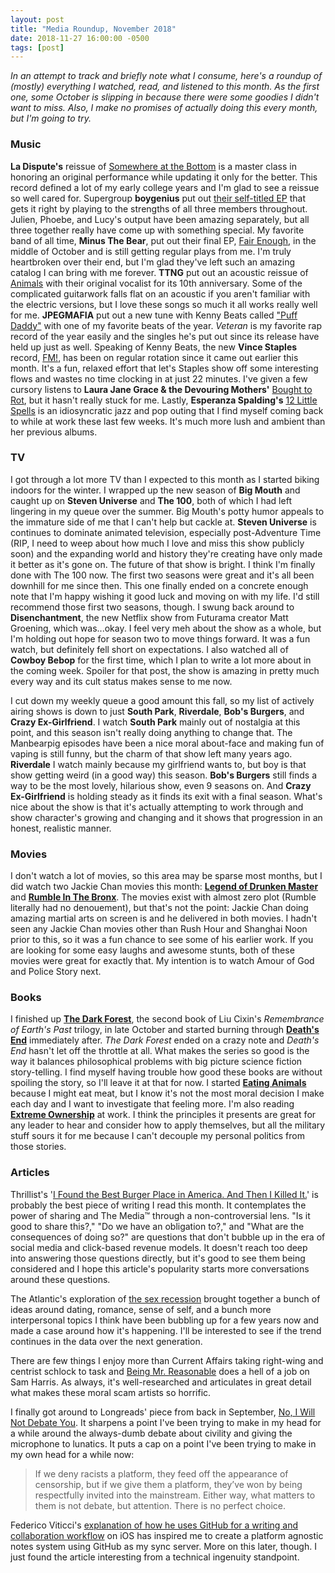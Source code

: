 ```yaml
---
layout: post
title: "Media Roundup, November 2018"
date: 2018-11-27 16:00:00 -0500
tags: [post]
---
```


*In an attempt to track and briefly note what I consume, here's a roundup of (mostly) everything I watched, read, and listened to this month. As the first one, some October is slipping in because there were some goodies I didn't want to miss. Also, I make no promises of actually doing this every month, but I'm going to try.* 

### Music
**La Dispute's** reissue of [Somewhere at the Bottom](https://ladispute.bandcamp.com/album/somewhere-at-the-bottom-of-the-river-between-vega-and-altair-10th-anniversary) is a master class in honoring an original performance while updating it only for the better. This record defined a lot of my early college years and I'm glad to see a reissue so well cared for. Supergroup **boygenius** put out [their self-titled EP](https://open.spotify.com/album/5BRORKnC2HD5xhgUyR31SH?si=BwG5tHO6ShO9qHwpIwfXrA) that gets it right by playing to the strengths of all three members throughout. Julien, Phoebe, and Lucy's output have been amazing separately, but all three together really have come up with something special. My favorite band of all time, **Minus The Bear**, put out their final EP, [Fair Enough](https://open.spotify.com/album/2DhNO2Bdlbvo4YMhnYSala?si=bTLbCRwNRbqEPfiGjEgxBQ), in the middle of October and is still getting regular plays from me. I'm truly heartbroken over their end, but I'm glad they've left such an amazing catalog I can bring with me forever. **TTNG** put out an acoustic reissue of [Animals](https://open.spotify.com/album/5VmLDp0QQKLh51469u3uuH?si=_E9fcC9nRKutO7qO9Cg1Jg) with their original vocalist for its 10th anniversary. Some of the complicated guitarwork falls flat on an acoustic if you aren't familiar with the electric versions, but I love these songs so much it all works really well for me. **JPEGMAFIA** put out a new tune with Kenny Beats called ["Puff Daddy"](https://open.spotify.com/track/33omqR79fIXhaqdO4kQFAz?si=cUvYAIodRFKb5RnnmGxWDA) with one of my favorite beats of the year. *Veteran* is my favorite rap record of the year easily and the singles he's put out since its release have held up just as well. Speaking of Kenny Beats, the new **Vince Staples** record, [FM!](https://open.spotify.com/album/1XGGeqLZxjOMdCJhmamIn8?si=VC7SOXyASnGGRsp5Hb0xwQ), has been on regular rotation since it came out earlier this month. It's a fun, relaxed effort that let's Staples show off some interesting flows and wastes no time clocking in at just 22 minutes. I've given a few cursory listens to **Laura Jane Grace & the Devouring Mothers'** [Bought to Rot](https://open.spotify.com/album/1VlWU6EwPB5bR167AQ2gI8?si=IUdiDaUNTMagOqPB34IAGQ), but it hasn't really stuck for me. Lastly, **Esperanza Spalding's** [12 Little Spells](https://open.spotify.com/album/3mWCkfWvAFi8FSgfLNrVfg?si=U5J9GwvZRu2LCfB8MzvUBw) is an idiosyncratic jazz and pop outing that I find myself coming back to while at work these last few weeks. It's much more lush and ambient than her previous albums.

### TV
I got through a lot more TV than I expected to this month as I started biking indoors for the winter. I wrapped up the new season of **Big Mouth** and caught up on **Steven Universe** and **The 100**, both of which I had left lingering in my queue over the summer. Big Mouth's potty humor appeals to the immature side of me that I can't help but cackle at. **Steven Universe** is continues to dominate animated television, especially post-Adventure Time (RIP, I need to weep about how much I love and miss this show publicly soon) and the expanding world and history they're creating have only made it better as it's gone on. The future of that show is bright. I think I'm finally done with The 100 now. The first two seasons were great and it's all been downhill for me since then. This one finally ended on a concrete enough note that I'm happy wishing it good luck and moving on with my life. I'd still recommend those first two seasons, though. I swung back around to **Disenchantment**, the new Netflix show from Futurama creator Matt Groening, which was...okay. I feel very meh about the show as a whole, but I'm holding out hope for season two to move things forward. It was a fun watch, but definitely fell short on expectations. I also watched all of **Cowboy Bebop** for the first time, which I plan to write a lot more about in the coming week. Spoiler for that post, the show is amazing in pretty much every way and its cult status makes sense to me now.

I cut down my weekly queue a good amount this fall, so my list of actively airing shows is down to just **South Park**, **Riverdale**, **Bob's Burgers**, and **Crazy Ex-Girlfriend**. I watch **South Park** mainly out of nostalgia at this point, and this season isn't really doing anything to change that. The Manbearpig episodes have been a nice moral about-face and making fun of vaping is still funny, but the charm of that show left many years ago. **Riverdale** I watch mainly because my girlfriend wants to, but boy is that show getting weird (in a good way) this season. **Bob's Burgers** still finds a way to be the most lovely, hilarious show, even 9 seasons on. And **Crazy Ex-Girlfriend** is holding steady as it finds its exit with a final season. What's nice about the show is that it's actually attempting to work through and show character's growing and changing and it shows that progression in an honest, realistic manner. 

### Movies
I don't watch a lot of movies, so this area may be sparse most months, but I did watch two Jackie Chan movies this month: **[Legend of Drunken Master](https://www.imdb.com/title/tt0111512/)** and **[Rumble In The Bronx](https://www.imdb.com/title/tt0113326/)**. The movies exist with almost zero plot (Rumble literally had no denouement), but that's not the point: Jackie Chan doing amazing martial arts on screen is and he delivered in both movies. I hadn't seen any Jackie Chan movies other than Rush Hour and Shanghai Noon prior to this, so it was a fun chance to see some of his earlier work. If you are looking for some easy laughs and awesome stunts, both of these movies were great for exactly that. My intention is to watch Amour of God and Police Story next.

### Books
I finished up **[The Dark Forest](https://www.amazon.com/Dark-Forest-Remembrance-Earths-Past/dp/0765386690)**, the second book of Liu Cixin's *Remembrance of Earth's Past* trilogy, in late October and started burning through **[Death's End](https://www.amazon.com/Deaths-End-Remembrance-Earths-Past/dp/0765386631)** immediately after. *The Dark Forest* ended on a crazy note and *Death's End* hasn't let off the throttle at all. What makes the series so good is the way it balances philosophical problems with big picture science fiction story-telling. I find myself having trouble how good these books are without spoiling the story, so I'll leave it at that for now. I started **[Eating Animals](https://www.amazon.com/Eating-Animals-Jonathan-Safran-Foer/dp/0316069884)** because I might eat meat, but I know it's not the most moral decision I make each day and I want to investigate that feeling more. I'm also reading **[Extreme Ownership](https://www.amazon.com/Extreme-Ownership-U-S-Navy-SEALs/dp/1250183863)** at work. I think the principles it presents are great for any leader to hear and consider how to apply themselves, but all the military stuff sours it for me because I can't decouple my personal politics from those stories.

### Articles
Thrillist's '[I Found the Best Burger Place in America. And Then I Killed It.](https://www.thrillist.com/eat/portland/stanichs-closed-will-it-reopen-burger-quest)' is probably the best piece of writing I read this month. It contemplates the power of sharing and The Media™ through a non-controversial lens. "Is it good to share this?," "Do we have an obligation to?," and "What are the consequences of doing so?" are questions that don't bubble up in the era of social media and click-based revenue models. It doesn't reach too deep into answering those questions directly, but it's good to see them being considered and I hope this article's popularity starts more conversations around these questions.

The Atlantic's exploration of [the sex recession](https://www.theatlantic.com/magazine/archive/2018/12/the-sex-recession/573949/) brought together a bunch of ideas around dating, romance, sense of self, and a bunch more interpersonal topics I think have been bubbling up for a few years now and made a case around how it's happening. I'll be interested to see if the trend continues in the data over the next generation.

There are few things I enjoy more than Current Affairs taking right-wing and centrist schlock to task and [Being Mr. Reasonable](https://www.currentaffairs.org/2018/10/being-mr-reasonable) does a hell of a job on Sam Harris. As always, it's well-researched and articulates in great detail what makes these moral scam artists so horrific.

I finally got around to Longreads' piece from back in September, [No, I Will Not Debate You](https://longreads.com/2018/09/18/no-i-will-not-debate-you/). It sharpens a point I've been trying to make in my head for a while around the always-dumb debate about civility and giving the microphone to lunatics. It puts a cap on a point I've been trying to make in my own head for a while now:

> If we deny racists a platform, they feed off the appearance of censorship, but if we give them a platform, they’ve won by being respectfully invited into the mainstream. Either way, what matters to them is not debate, but attention. There is no perfect choice.

Federico Viticci's [explanation of how he uses GitHub for a writing and collaboration workflow](https://www.macstories.net/ios/my-markdown-writing-and-collaboration-workflow-powered-by-working-copy-3-6-icloud-drive-and-github/) on iOS has inspired me to create a platform agnostic notes system using GitHub as my sync server. More on this later, though. I just found the article interesting from a technical ingenuity standpoint.
